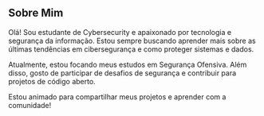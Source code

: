 ## Sobre Mim
Olá! Sou estudante de Cybersecurity e apaixonado por tecnologia e segurança da informação. Estou sempre buscando aprender mais sobre as últimas tendências em cibersegurança e como proteger sistemas e dados.

Atualmente, estou focando meus estudos em Segurança Ofensiva. Além disso, gosto de participar de desafios de segurança e contribuir para projetos de código aberto.

Estou animado para compartilhar meus projetos e aprender com a comunidade!

<!---
james-moura/james-moura is a ✨ special ✨ repository because its `README.md` (this file) appears on your GitHub profile.
You can click the Preview link to take a look at your changes.
--->
